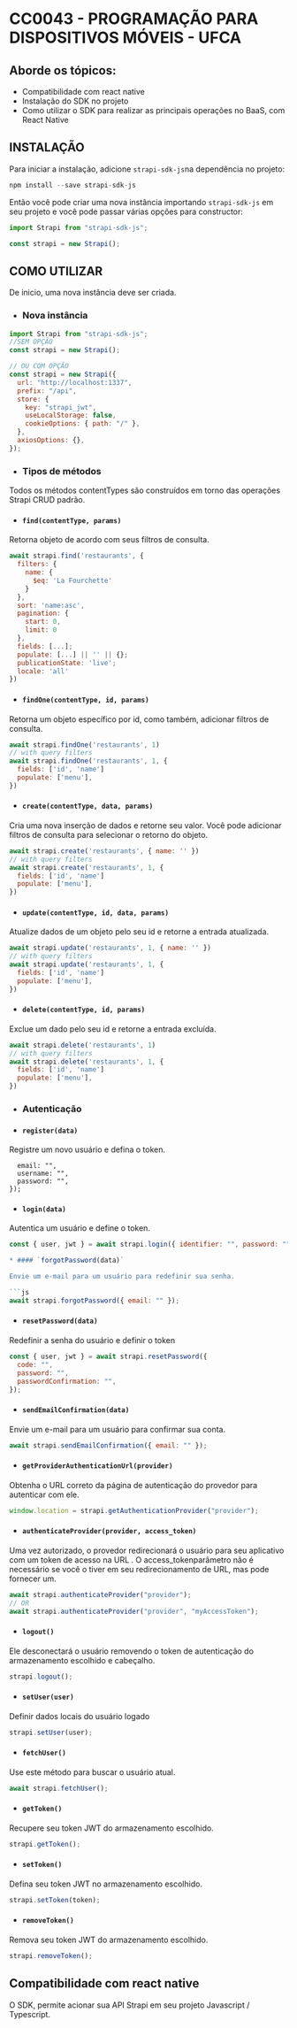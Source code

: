 # CC0043 - PROGRAMAÇÃO PARA DISPOSITIVOS MÓVEIS - UFCA

## Aborde os tópicos:

* Compatibilidade com react native
* Instalação do SDK no projeto
* Como utilizar o SDK para realizar as principais operações no BaaS, com React Native

## INSTALAÇÃO

Para iniciar a instalação, adicione `strapi-sdk-js`na dependência no projeto: 

```js
npm install --save strapi-sdk-js
```

Então você pode criar uma nova instância importando `strapi-sdk-js` em seu projeto e você pode passar várias opções para constructor:

```js
import Strapi from "strapi-sdk-js";

const strapi = new Strapi();
```

## COMO UTILIZAR
De inicio, uma nova instância deve ser criada.

* ### Nova instância

```js
import Strapi from "strapi-sdk-js";
//SEM OPÇÃO
const strapi = new Strapi();

// OU COM OPÇÃO
const strapi = new Strapi({
  url: "http://localhost:1337",
  prefix: "/api",
  store: {
    key: "strapi_jwt",
    useLocalStorage: false,
    cookieOptions: { path: "/" },
  },
  axiosOptions: {},
});
```
* ### Tipos de métodos
Todos os métodos contentTypes são construídos em torno das operações Strapi CRUD padrão.

* #### `find(contentType, params)` 

Retorna objeto de acordo com seus filtros de consulta.

```js
await strapi.find('restaurants', {
  filters: {
    name: {
      $eq: 'La Fourchette'
    }
  },
  sort: 'name:asc',
  pagination: {
    start: 0,
    limit: 0
  },
  fields: [...];
  populate: [...] || '' || {};
  publicationState: 'live';
  locale: 'all'
})
```

* #### `findOne(contentType, id, params)`

Retorna um objeto específico por id, como também, adicionar filtros de consulta.

```js
await strapi.findOne('restaurants', 1)
// with query filters
await strapi.findOne('restaurants', 1, {
  fields: ['id', 'name']
  populate: ['menu'],
})
```

* #### `create(contentType, data, params)`

Cria uma nova inserção de dados e retorne seu valor. Você pode adicionar filtros de consulta para selecionar o retorno do objeto.

```js
await strapi.create('restaurants', { name: '' })
// with query filters
await strapi.create('restaurants', 1, {
  fields: ['id', 'name']
  populate: ['menu'],
})
```
* #### `update(contentType, id, data, params)`   

Atualize dados de um objeto pelo seu id e retorne a entrada atualizada.

```js
await strapi.update('restaurants', 1, { name: '' })
// with query filters
await strapi.update('restaurants', 1, {
  fields: ['id', 'name']
  populate: ['menu'],
})
```

* #### `delete(contentType, id, params)` 

Exclue um dado pelo seu id e retorne a entrada excluída.

```js
await strapi.delete('restaurants', 1)
// with query filters
await strapi.delete('restaurants', 1, {
  fields: ['id', 'name']
  populate: ['menu'],
})
```

* ### Autenticação

* #### `register(data)`

Registre um novo usuário e defina o token.

```jsconst { user, jwt } = await strapi.register({
  email: "",
  username: "",
  password: "",
});
```

* #### `login(data)`

Autentica um usuário e define o token.

```js
const { user, jwt } = await strapi.login({ identifier: "", password: "" });```

* #### `forgotPassword(data)`

Envie um e-mail para um usuário para redefinir sua senha.

```js
await strapi.forgotPassword({ email: "" });
```

* #### `resetPassword(data)`

Redefinir a senha do usuário e definir o token

```js
const { user, jwt } = await strapi.resetPassword({
  code: "",
  password: "",
  passwordConfirmation: "",
});
```

* #### `sendEmailConfirmation(data)`

Envie um e-mail para um usuário para confirmar sua conta.

```js
await strapi.sendEmailConfirmation({ email: "" });
```
* #### `getProviderAuthenticationUrl(provider)`

Obtenha o URL correto da página de autenticação do provedor para autenticar com ele.

```js
window.location = strapi.getAuthenticationProvider("provider");
```

* #### `authenticateProvider(provider, access_token)`

Uma vez autorizado, o provedor redirecionará o usuário para seu aplicativo com um token de acesso na URL . O access_tokenparâmetro não é necessário se você o tiver em seu redirecionamento de URL, mas pode fornecer um.

```js
await strapi.authenticateProvider("provider");
// OR
await strapi.authenticateProvider("provider", "myAccessToken");
```
* #### `logout()`

Ele desconectará o usuário removendo o token de autenticação do armazenamento escolhido e cabeçalho.

```js
strapi.logout();
```

* #### `setUser(user)`

Definir dados locais do usuário logado

```js
strapi.setUser(user);
```

* #### `fetchUser()`

Use este método para buscar o usuário atual.

```js
await strapi.fetchUser();
```

* #### `getToken()`

Recupere seu token JWT do armazenamento escolhido.

```js
strapi.getToken();
```

* #### `setToken()`

Defina seu token JWT no armazenamento escolhido.

```js
strapi.setToken(token);
```

* #### `removeToken()`

Remova seu token JWT do armazenamento escolhido.

```js
strapi.removeToken();
```
## Compatibilidade com react native
O SDK, permite acionar sua API Strapi em seu projeto Javascript / Typescript.
